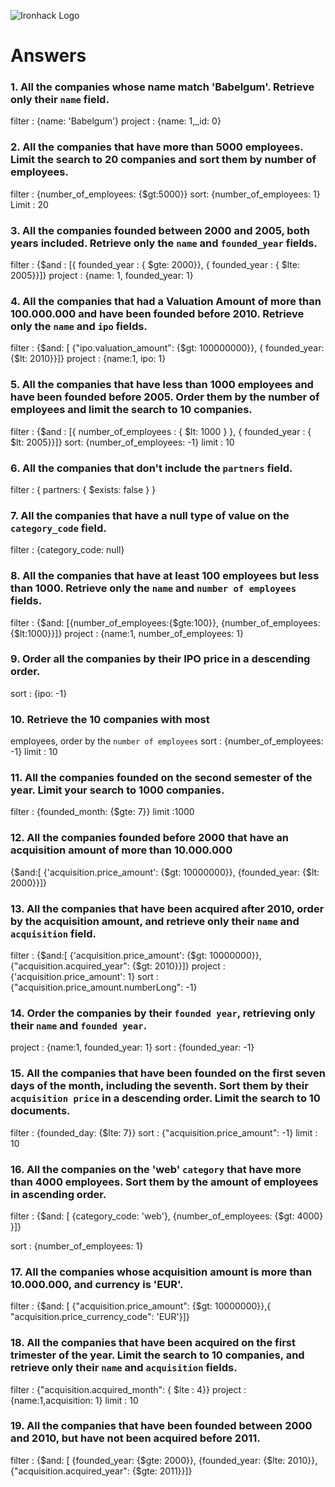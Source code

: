 ![Ironhack Logo](https://i.imgur.com/1QgrNNw.png)

# Answers

### 1. All the companies whose name match 'Babelgum'. Retrieve only their `name` field.

filter : {name: 'Babelgum'} 
project : {name: 1,_id: 0}

### 2. All the companies that have more than 5000 employees. Limit the search to 20 companies and sort them by **number of employees**.

filter : {number_of_employees: {$gt:5000}} 
sort: {number_of_employees: 1}
Limit : 20

### 3. All the companies founded between 2000 and 2005, both years included. Retrieve only the `name` and `founded_year` fields.

filter : {$and : [{ founded_year : { $gte: 2000}}, { founded_year : { $lte: 2005}}]}
project : {name: 1, founded_year: 1}

### 4. All the companies that had a Valuation Amount of more than 100.000.000 and have been founded before 2010. Retrieve only the `name` and `ipo` fields.

filter : {$and: [ {"ipo.valuation_amount": {$gt: 100000000}}, { founded_year: {$lt: 2010}}]}
project : {name:1, ipo: 1}

### 5. All the companies that have less than 1000 employees and have been founded before 2005. Order them by the number of employees and limit the search to 10 companies.
filter : {$and : [{ number_of_employees : { $lt: 1000 } }, { founded_year : { $lt: 2005}}]}
sort: {number_of_employees: -1}
limit : 10


### 6. All the companies that don't include the `partners` field.

filter : { partners: { $exists: false } }

### 7. All the companies that have a null type of value on the `category_code` field.

filter : {category_code: null}

### 8. All the companies that have at least 100 employees but less than 1000. Retrieve only the `name` and `number of employees` fields.
filter : {$and: [{number_of_employees:{$gte:100}}, {number_of_employees:{$lt:1000}}]}
project : {name:1, number_of_employees: 1}

### 9. Order all the companies by their IPO price in a descending order.

sort : {ipo: -1}

### 10. Retrieve the 10 companies with most 

employees, order by the `number of employees`
sort : {number_of_employees: -1}
limit : 10

### 11. All the companies founded on the second semester of the year. Limit your search to 1000 companies.
filter : {founded_month: {$gte: 7}}
limit :1000


### 12. All the companies founded before 2000 that have an acquisition amount of more than 10.000.000

{$and:[ {'acquisition.price_amount': {$gt: 10000000}}, {founded_year: {$lt: 2000}}]}

### 13. All the companies that have been acquired after 2010, order by the acquisition amount, and retrieve only their `name` and `acquisition` field.
filter : {$and:[ {'acquisition.price_amount': {$gt: 10000000}}, {"acquisition.acquired_year": {$gt: 2010}}]}
project : {'acquisition.price_amount': 1}
sort : {"acquisition.price_amount.numberLong": -1}



### 14. Order the companies by their `founded year`, retrieving only their `name` and `founded year`.

project : {name:1, founded_year: 1}
sort : {founded_year: -1}

### 15. All the companies that have been founded on the first seven days of the month, including the seventh. Sort them by their `acquisition price` in a descending order. Limit the search to 10 documents.

filter : {founded_day: {$lte: 7}}
sort : {"acquisition.price_amount": -1}
limit : 10

### 16. All the companies on the 'web' `category` that have more than 4000 employees. Sort them by the amount of employees in ascending order.

filter : {$and: [ {category_code: 'web'}, {number_of_employees: {$gt: 4000} }]}

sort : {number_of_employees: 1}

### 17. All the companies whose acquisition amount is more than 10.000.000, and currency is 'EUR'.

filter : {$and: [ {"acquisition.price_amount": {$gt: 10000000}},{ "acquisition.price_currency_code": 'EUR'}]}


### 18. All the companies that have been acquired on the first trimester of the year. Limit the search to 10 companies, and retrieve only their `name` and `acquisition` fields.

filter : {"acquisition.acquired_month": { $lte : 4}}
project : {name:1,acquisition: 1}
limit : 10

### 19. All the companies that have been founded between 2000 and 2010, but have not been acquired before 2011.

filter : {$and: [ {founded_year: {$gte: 2000}}, {founded_year: {$lte: 2010}}, {"acquisition.acquired_year": {$gte: 2011}}]}
